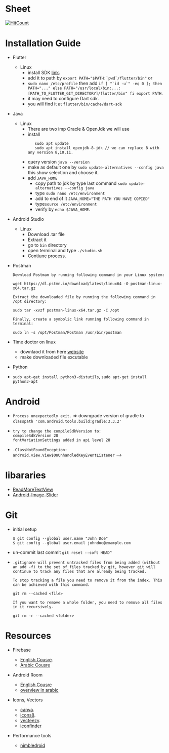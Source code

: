 
# Sheet
[![HitCount](http://hits.dwyl.com/MahmoudMabrok/Sheet.svg)](http://hits.dwyl.com/MahmoudMabrok/Sheet)

# Installation Guide
  - Flutter 
    - Linux
      - install SDK [link](https://flutter.dev/docs/development/tools/sdk/releases?tab=linux).
      - add it to path by ```export PATH="$PATH:`pwd`/flutter/bin"``` or 
      - ```sudo nano /etc/profile``` then add ``` if [ "`id -u`" -eq 0 ]; then
           PATH="..."
        else
           PATH="/usr/local/bin:...:[PATH_TO_FLUTTER_GIT_DIRECTORY]/flutter/bin"
        fi
        export PATH ```.
      - it may need to configure Dart sdk.
      - you will find it at `flutter/bin/cache/dart-sdk`

- Java
  - Linux 
    - There are two imp Oracle & OpenJdk we will use 
    - install 
         ```
            sudo apt update
            sudo apt install openjdk-8-jdk // we can replace 8 with any version 8,10,11.
         ```
    - query version `java --version`
    - make as default one by `sudo update-alternatives --config java` this show selection and choose it.
    - add `JAVA_HOME`
        - copy path to jdk by type last command `sudo update-alternatives --config java`
        - type `sudo nano /etc/environment`
        - add to end of it `JAVA_HOME="THE PATH YOU HAVE COPIED"`
        - type`source /etc/environment`
        - verify by `echo $JAVA_HOME`.

- Android Studio 
  - Linux
    - Download .tar file
    - Extract it 
    - go to `bin` directory 
    - open terminal and type `./studio.sh`
    - Contiune process. 

- Postman 
    ```
    Download Postman by running following command in your Linux system:

    wget https://dl.pstmn.io/download/latest/linux64 -O postman-linux-x64.tar.gz

    Extract the downloaded file by running the following command in /opt directory:

    sudo tar -xvzf postman-linux-x64.tar.gz -C /opt

    Finally, create a symbolic link running following command in terminal:

    sudo ln -s /opt/Postman/Postman /usr/bin/postman
    ```     
    
- Time doctor on linux 
  - downlaod it from here [website](https://www.timedoctor.com/download.html)    
  - make downloaded file excutable 
- Python
- `sudo apt-get install python3-distutils`, `sudo apt-get install python3-apt`
 
    
# Android 
- `Process unexpectedly exit.` => downgrade version of gradle to `classpath 'com.android.tools.build:gradle:3.3.2'`
- 
  ```
  try to change the compileSdkVersion to:
  compileSdkVersion 28
  fontVariationSettings added in api level 28
  ```
- `.ClassNotFoundException: android.view.View$OnUnhandledKeyEventListener`  --> 

# libararies 
- [ReadMoreTextView](https://github.com/MahmoudMabrok/ReadMoreTextView)
- [Android-Image-Slider](https://github.com/smarteist/Android-Image-Slider)
# Git 
- initial setup 
  ```
  $ git config --global user.name "John Doe"
  $ git config --global user.email johndoe@example.com
  ```
- un-commit last commit `git reset --soft HEAD^`
- 
  ```
  .gitignore will prevent untracked files from being added (without an add -f) to the set of files tracked by git, however git will continue to track any files that are already being tracked.

  To stop tracking a file you need to remove it from the index. This can be achieved with this command.

  git rm --cached <file>

  If you want to remove a whole folder, you need to remove all files in it recursively.

  git rm -r --cached <folder>

  ```

# Resources 

- Firebase 
    - [English Cousre](https://www.youtube.com/playlist?list=PLGCjwl1RrtcTXrWuRTa59RyRmQ4OedWrt).
    - [Arabic Cousre](https://www.youtube.com/playlist?list=PLb6ZzJ93PVwpsrq-MPzdHzoI5BXfMoIj)

- Android Room
    - [English Cousre](https://www.youtube.com/playlist?list=PLJJzW__bab3SF33vwvlA_F7PPN6NxkHdQ
    )
    - [overview in arabic](https://www.youtube.com/watch?v=A9lZusQtX4w
    )


- Icons, Vectors 
    - [canva](https://www.canva.com).
    - [icons8](https://icons8.com).
    - [vecteezy](https://www.vecteezy.com).
    - [iconfinder](https://www.iconfinder.com)
    
    
- Performance tools 
  - [nimbledroid](https://nimbledroid.com/)
